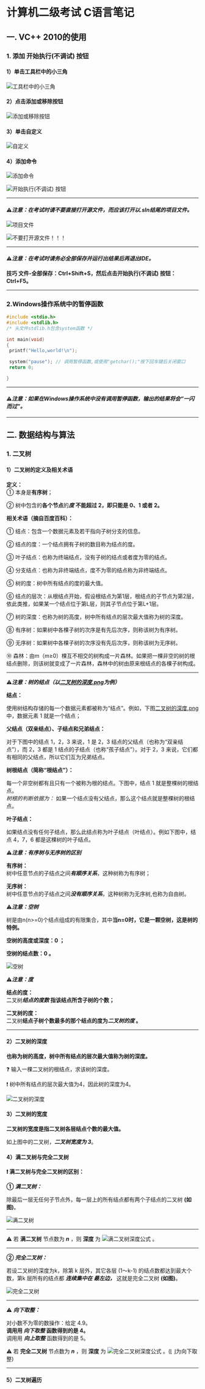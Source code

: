 # 计算机二级考试 C语言笔记 #  

## 一. VC++ 2010的使用 ##  

### 1. 添加 开始执行(不调试) 按钮 ###  

#### 1）单击工具栏中的小三角 ####  

![工具栏中的小三角](工具栏中的小三角.png "工具栏中的小三角")  

#### 2）点击添加或移除按钮 ####  

![添加或移除按钮](添加或移除按钮.png "添加或移除按钮")  

#### 3）单击自定义 ####  

![自定义](自定义.png "自定义")  

#### 4）添加命令 ####  

![添加命令](添加命令.png "添加命令")  

![开始执行(不调试) 按钮](开始执行不调试按钮.png "开始执行(不调试) 按钮")  

****  

#### ⚠*注意：在考试时请不要直接打开源文件，而应该打开以.sln结尾的项目文件。* ####  

![项目文件](项目文件.png "项目文件")  

![不要打开源文件！！！](不要打开源文件.png "不要打开源文件")  

****  

#### ⚠*注意：在考试时请务必**全部保存并运行出结果后**再退出IDE。* ####  

**技巧 文件-全部保存：Ctrl+Shift+S，然后点击开始执行(不调试) 按钮：Ctrl+F5。**  

****  

### 2.Windows操作系统中的暂停函数 ###  

```C
#include <stdio.h>
#include <stdlib.h>
/* 头文件stdlib.h包含system函数 */

int main(void)
{
 printf("Hello,world!\n");

 system("pause"); // 调用暂停函数,或使用"getchar();"按下回车键后关闭窗口
 return 0;

}
```  

****  

#### ⚠*注意：如果在Windows操作系统中没有调用暂停函数，输出的结果将会“一闪而过”。* ####  

****  

## 二. 数据结构与算法 ##  

### 1. 二叉树 ###  

#### 1）二叉树的定义及相关术语 ####  

**定义：**  
① 本身是**有序树**；  

② 树中包含的**各个节点**的***度*** **不能超过 2，即只能是 0、1 或者 2。**  

**相关术语（摘自百度百科）：**  

① 结点：包含一个数据元素及若干指向子树分支的信息。  

② 结点的度：一个结点拥有子树的数目称为结点的度。  

③ 叶子结点：也称为终端结点，没有子树的结点或者度为零的结点。  

④ 分支结点：也称为非终端结点，度不为零的结点称为非终端结点。  

⑤ 树的度：树中所有结点的度的最大值。  

⑥ 结点的层次：从根结点开始，假设根结点为第1层，根结点的子节点为第2层，依此类推，如果某一个结点位于第L层，则其子节点位于第L+1层。  

⑦ 树的深度：也称为树的高度，树中所有结点的层次最大值称为树的深度。  

⑧ 有序树：如果树中各棵子树的次序是有先后次序，则称该树为有序树。  

⑨ 无序树：如果树中各棵子树的次序没有先后次序，则称该树为无序树。  

⑩ 森林：由m（m≥0）棵互不相交的树构成一片森林。如果把一棵非空的树的根结点删除，则该树就变成了一片森林，森林中的树由原来根结点的各棵子树构成。  

****  

⚠***注意：树的结点（以[二叉树的深度.png](二叉树的深度.png '二叉树的深度.png')为例）***  

**结点：**  

使用树结构存储的每一个数据元素都被称为“结点”。例如，下图[二叉树的深度.png](二叉树的深度.png '二叉树的深度.png') 中，数据元素 1 就是一个结点；  

**父结点（双亲结点）、子结点和兄弟结点：**  

对于下图中的结点 1，2，3 来说，1 是 2，3 结点的父结点（也称为“双亲结点”），而 2，3 都是 1 结点的子结点（也称“孩子结点”）。对于 2，3 来说，它们都有相同的父结点，所以它们互为兄弟结点。  

**树根结点（简称“根结点”）：**  

每一个非空树都有且只有一个被称为根的结点。下图中，结点 1 就是整棵树的根结点。  
*树根的判断依据为：*
如果一个结点没有父结点，那么这个结点就是整棵树的根结点。  

**叶子结点：**  

如果结点没有任何子结点，那么此结点称为叶子结点（叶结点）。例如下图中，结点 4，7，6 都是这棵树的叶子结点。  

⚠***注意：有序树与无序树的区别***  

**有序树：**  
树中任意节点的子结点之间***有顺序关系***，这种树称为有序树；  

**无序树：**  
树中任意节点的子结点之间***没有顺序关系***，这种树称为无序树,也称为自由树。  

⚠***注意：空树***  

树是由n(n>=0)个结点组成的有限集合，其中**当n=0时，它是一颗空树，这是树的特例。**  

**空树的高度或深度：0 ；**  

**空树的结点数：0 。**  

![空树](空树.png "空树")  

⚠***注意：度***  

**结点的度：**  
二叉树***结点的度数* 指该结点所含子树的个数；**  

**二叉树的度：**  
二叉树**结点子树个数最多的那个结点的度为*二叉树的度* 。**  

****  

#### 2）二叉树的深度 ####  

**也称为树的高度，树中所有结点的层次最大值称为树的深度。**  

❓ 输入一棵二叉树的根结点，求该树的深度。  

❗ 树中所有结点的层次最大值为4，因此树的深度为4。  

![二叉树的深度](二叉树的深度.png "二叉树的深度为4")  

#### 3）二叉树的宽度 ####  

**二叉树的宽度是指二叉树各层结点个数的最大值。**  

如上图中的二叉树，***二叉树宽度为 3***。  

#### 4）满二叉树与完全二叉树 ####  

**❗ 满二叉树与完全二叉树的区别：**  

**① *满二叉树：***  

除最后一层无任何子节点外，每一层上的所有结点都有两个子结点的二叉树 **(如图)**。  

![满二叉树](满二叉树.png "满二叉树")  

****  

⚠ 若 **满二叉树** 节点数为 ***n*** ，则 **深度** 为 ![满二叉树深度公式](满二叉树深度公式.png "满二叉树深度公式") 。  

****  

**② *完全二叉树：***  

若设二叉树的深度为k，除第 k 层外，其它各层 (1～k-1) 的结点数都达到最大个数，第k 层所有的结点都 ***连续集中在 最左边，*** 这就是完全二叉树 **(如图)**。  

![完全二叉树](完全二叉树.png "完全二叉树")  

****  

⚠ ***向下取整：***  

对小数不为零的数操作：给定 4.9。  
**调用用 *向下取整* 函数得到的是 4。**  
调用用 ***向上取整*** 函数得到的是 5。  

⚠ 若 **完全二叉树** 节点数为 ***n*** ，则 **深度** 为 ![完全二叉树深度公式](完全二叉树深度公式.png "完全二叉树深度公式") 。(⌊ ⌋为向下取整)  

****  

#### 5）二叉树遍历 ####  
